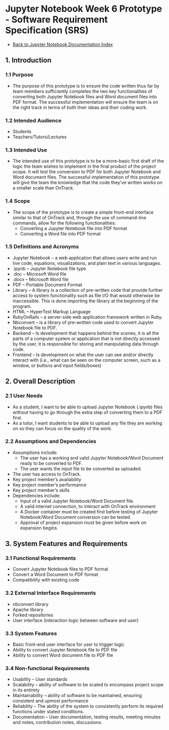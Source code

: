 # Jupyter Notebook Week 6 Prototype - Software Requirement Specification (SRS)

- [Back to Jupyter Notebook Documentation Index](./Index.md)

## 1. Introduction

### 1.1 Purpose

- The purpose of this prototype is to ensure the code written thus far by team members sufficiently
  completes the two key functionalities of converting both Jupyter Notebook files and Word document
  files into PDF format. The successful implementation will ensure the team is on the right track in
  terms of both their ideas and their coding work.

### 1.2 Intended Audience

- Students
- Teachers/Tutors/Lectures

### 1.3 Intended Use

- The intended use of this prototype is to be a more-basic first draft of the logic the team wishes
  to implement in the final product of the project scope. It will test the conversion to PDF for
  both Jupyter Notebook and Word document files. The successful implementation of this prototype
  will give the team the knowledge that the code they’ve written works on a smaller scale than
  OnTrack.

### 1.4 Scope

- The scope of the prototype is to create a simple front-end interface similar to that of OnTrack
  and, through the use of command-line commands, allow for the following functionalities:
  - Converting a Jupyter Notebook file into PDF format
  - Converting a Word file into PDF format

### 1.5 Definitions and Acronyms

- Jupyter Notebook – a web application that allows users write and run live code, equations,
  visualizations, and plain text in various languages.
- .ipynb – Jupyter Notebook file type
- .doc – Microsoft Word file
- .docx – Microsoft Word file
- PDF – Portable Document Format
- Library – A library is a collection of pre-written code that provide further access to system
  functionality such as file I/O that would otherwise be inaccessible. This is done importing the
  library at the beginning of the program.
- HTML – HyperText Markup Language
- RubyOnRails – a server-side web application framework written in Ruby.
- Nbconvert – is a library of pre-written code used to convert Jupyter Notebook file to PDF.
- Backend – Is development that happens behind the scenes, it is all the parts of a computer system
  or application that is not directly accessed by the user, it is responsible for storing and
  manipulating data through code.
- Frontend – Is development on what the user can see and/or directly interact with (i.e., what can
  be seen on the computer screen, such as a window, or buttons and input fields/boxes)

## 2. Overall Description

### 2.1 User Needs

- As a student, I want to be able to upload Jupyter Notebook (.ipynb) files without having to go
  through the extra step of converting them to a PDF first.
- As a tutor, I want students to be able to upload any file they are working on so they can focus on
  the quality of the work.

### 2.2 Assumptions and Dependencies

- Assumptions include:
  - The user has a working and valid Jupyter Notebook/Word Document ready to be converted to PDF.
  - The user wants the input file to be converted as uploaded.
- The user has access to OnTrack.
- Key project member’s availability
- Key project member’s performance
- Key project member’s skills
- Dependencies include:
  - Input of a valid Jupyter Notebook/Word Document file.
  - A valid internet connection, to interact with OnTrack environment
  - A Docker container must be created first before testing of Jupyter Notebook/Word Document
    conversion can be tested.
  - Approval of project expansion must be given before work on expansion begins

## 3. System Features and Requirements

### 3.1 Functional Requirements

- Convert Jupyter Notebook files to PDF format
- Convert a Word Document to PDF format
- Compatibility with existing code

### 3.2 External Interface Requirements

- nbconvert library
- Apache library
- Forked repositories
- User interface (interaction logic between software and user)

### 3.3 System Features

- Basic front-end user interface for user to trigger logic
- Ability to convert Jupyter Notebook file to PDF file
- Ability to convert Word document file to PDF file

### 3.4 Non-functional Requirements

- Usability – User standards
- Scalability – ability of software to be scaled to encompass project scope in its entirety
- Maintainability – ability of software to be maintained, ensuring consistent and upmost performance
- Reliability – The ability of the system to consistently perform its required functions under
  stated conditions.
- Documentation – User documentation, testing results, meeting minutes and notes, contribution
  notes, discussions.
